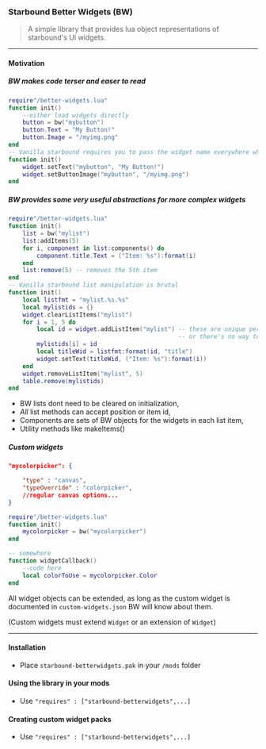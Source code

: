 ### Starbound Better Widgets (BW)

>A simple library that provides lua object representations of starbound's UI widgets.

---

#### Motivation


##### BW makes code terser and easer to read

```lua
require"/better-widgets.lua"
function init()
    --either load widgets directly
    button = bw("mybutton")
    button.Text = "My Button!"
    button.Image = "/myimg.png"
end
-- Vanilla starbound requires you to pass the widget name everywhere which is cumbersome
function init()
    widget.setText("mybutton", "My Button!")
    widget.setButtonImage("mybutton", "/myimg.png")
end
```

##### BW provides some *very* useful abstractions for more complex widgets

```lua
require"/better-widgets.lua"
function init()
    list = bw("mylist")
    list:addItems(5)
    for i, component in list:components() do 
        component.title.Text = ("Item: %s"):format(i)
    end
    list:remove(5) -- removes the 5th item
end
-- Vanilla starbound list manipulation is brutal
function init()
    local listfmt = "mylist.%s.%s"
    local mylistids = {}
    widget.clearListItems("mylist")
    for i = 1, 5 do 
        local id = widget.addListItem("mylist") -- these are unique per list so must be recorded 
                                                -- or there's no way to access the item again
        mylistids[i] = id
        local titleWid = listfmt:format(id, "title")
        widget.setText(titleWid, ("Item: %s"):format(i))
    end
    widget.removeListItem("mylist", 5)
    table.remove(mylistids)
end
```
- BW lists dont need to be cleared on initialization,
- *All* list methods can accept position or item id,
- Components are sets of BW objects for the widgets in each list item,
- Utility methods like makeItems()

##### Custom widgets
```json
"mycolorpicker": {

    "type" : "canvas",
    "typeOverride" : "colorpicker",
    //regular canvas options...
}
```

```lua
require"/better-widgets.lua"
function init()
    mycolorpicker = bw("mycolorpicker")
end

-- somewhere
function widgetCallback()
    --code here
    local colorToUse = mycolorpicker.Color
end
```
All widget objects can be extended, as long as the custom widget is documented in `custom-widgets.json` BW will know about them. 

(Custom widgets must extend `Widget` or an extension of `Widget`)


---

#### Installation

- Place `starbound-betterwidgets.pak` in your `/mods` folder

#### Using the library in your mods

- Use `"requires" : ["starbound-betterwidgets",...]`

#### Creating custom widget packs

- Use `"requires" : ["starbound-betterwidgets",...]`